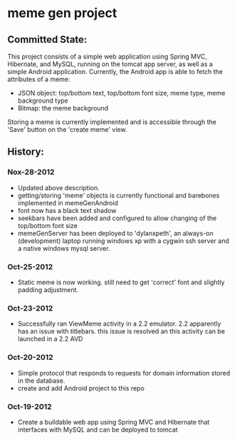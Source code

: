 meme gen project
====================

## Committed State:
This project consists of a simple web application using Spring MVC, Hibernate, 
and MySQL, running on the tomcat app server, as well as a simple Android
application.  Currently, the Android app is able to fetch the attributes of a meme: 
+ JSON object: top/bottom text, top/bottom font size, meme type, meme background type
+ Bitmap: the meme background

Storing a meme is currently implemented and is accessible through the 'Save' button on the 'create meme' view.

## History:
### Nox-28-2012
+ Updated above description. 
+ getting/storing 'meme' objects is currently functional and barebones implemented in memeGenAndroid
+ font now has a black text shadow
+ seekbars have been added and configured to allow changing of the top/bottom font size
+ memeGenServer has been deployed to 'dylanxpeth', an always-on (development) laptop running windows xp with a cygwin ssh server and a native windows mysql server.


### Oct-25-2012
+ Static meme is now working. still need to get 'correct' font and slightly padding adjustment. 

### Oct-23-2012
+ Successfully ran ViewMeme activity in a 2.2 emulator. 2.2 apparently has an issue with titlebars.  this issue is resolved an this activity can be launched in a 2.2 AVD

### Oct-20-2012
+ Simple protocol that responds to requests for domain information stored in the database.
+ create and add Android project to this repo

### Oct-19-2012
+ Create a buildable web app using Spring MVC and Hibernate that interfaces with MySQL and can be deployed to tomcat

